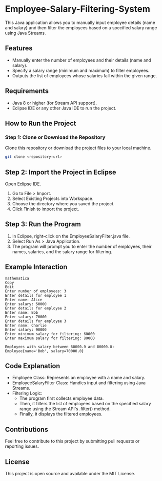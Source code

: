 # Employee-Salary-Filtering-System
This Java application allows you to manually input employee details (name and salary) and then filter the employees based on a specified salary range using Java Streams.

## Features
- Manually enter the number of employees and their details (name and salary).
- Specify a salary range (minimum and maximum) to filter employees.
- Outputs the list of employees whose salaries fall within the given range.

## Requirements
- Java 8 or higher (for Stream API support).
- Eclipse IDE or any other Java IDE to run the project.

## How to Run the Project

### Step 1: Clone or Download the Repository

Clone this repository or download the project files to your local machine.

```bash
git clone <repository-url>
```

## Step 2: Import the Project in Eclipse
Open Eclipse IDE.
1. Go to File > Import.
2. Select Existing Projects into Workspace.
3. Choose the directory where you saved the project.
4. Click Finish to import the project.

## Step 3: Run the Program
1. In Eclipse, right-click on the EmployeeSalaryFilter.java file.
2. Select Run As > Java Application.
3. The program will prompt you to enter the number of employees, their names, salaries, and the salary range for filtering.

## Example Interaction
```
mathematica
Copy
Edit
Enter number of employees: 3
Enter details for employee 1
Enter name: Alice
Enter salary: 50000
Enter details for employee 2
Enter name: Bob
Enter salary: 70000
Enter details for employee 3
Enter name: Charlie
Enter salary: 90000
Enter minimum salary for filtering: 60000
Enter maximum salary for filtering: 80000

Employees with salary between 60000.0 and 80000.0:
Employee{name='Bob', salary=70000.0}
```

## Code Explanation
- Employee Class: Represents an employee with a name and salary.
- EmployeeSalaryFilter Class: Handles input and filtering using Java Streams.
- Filtering Logic:
     - The program first collects employee data.
     - Then, it filters the list of employees based on the specified salary range using the Stream API's .filter() method.
     - Finally, it displays the filtered employees.

## Contributions
Feel free to contribute to this project by submitting pull requests or reporting issues.

## License
This project is open source and available under the MIT License.
